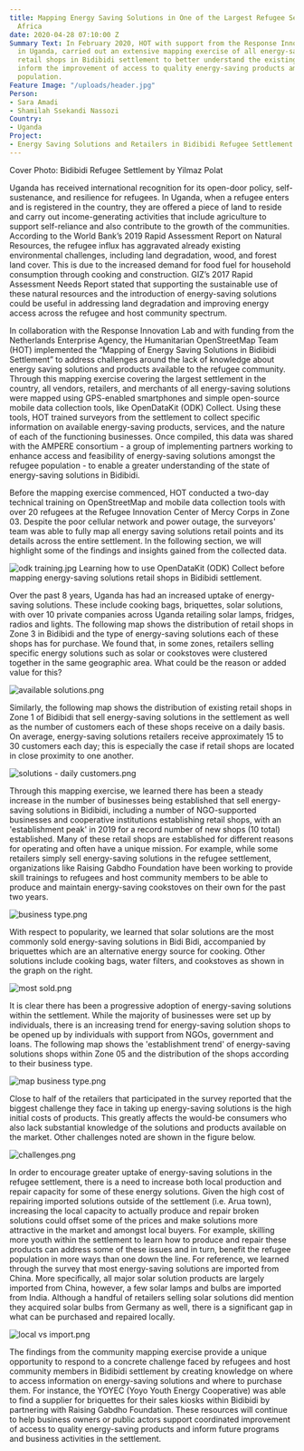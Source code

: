 ```yaml
---
title: Mapping Energy Saving Solutions in One of the Largest Refugee Settlements in
  Africa
date: 2020-04-28 07:10:00 Z
Summary Text: In February 2020, HOT with support from the Response Innovation Lab
  in Uganda, carried out an extensive mapping exercise of all energy-saving solutions
  retail shops in Bidibidi settlement to better understand the existing market and
  inform the improvement of access to quality energy-saving products amongst the refugee
  population.
Feature Image: "/uploads/header.jpg"
Person:
- Sara Amadi
- Shamilah Ssekandi Nassozi
Country:
- Uganda
Project:
- Energy Saving Solutions and Retailers in Bidibidi Refugee Settlement
---
```


Cover Photo: Bidibidi Refugee Settlement by Yilmaz Polat

Uganda has received international recognition for its open-door policy, self-sustenance, and resilience for refugees. In Uganda, when a refugee enters and is registered in the country, they are offered a piece of land to reside and carry out income-generating activities that include agriculture to support self-reliance and also contribute to the growth of the communities. According to the World Bank’s 2019 Rapid Assessment Report on Natural Resources, the refugee influx has aggravated already existing environmental challenges, including land degradation, wood, and forest land cover. This is due to the increased demand for food fuel for household consumption through cooking and construction. GIZ’s 2017 Rapid Assessment Needs Report stated that supporting the sustainable use of these natural resources and the introduction of energy-saving solutions could be useful in addressing land degradation and improving energy access across the refugee and host community spectrum.

In collaboration with the Response Innovation Lab and with funding from the Netherlands Enterprise Agency, the Humanitarian OpenStreetMap Team (HOT) implemented the “Mapping of Energy Saving Solutions in Bidibidi Settlement” to address challenges around the lack of knowledge about energy saving solutions and products available to the refugee community. Through this mapping exercise covering the largest settlement in the country, all vendors, retailers, and merchants of all energy-saving solutions were mapped using GPS-enabled smartphones and simple open-source mobile data collection tools, like OpenDataKit (ODK) Collect. Using these tools, HOT trained surveyors from the settlement to collect specific information on available energy-saving products, services, and the nature of each of the functioning businesses. Once compiled, this data was shared with the AMPERE consortium - a group of implementing partners working to enhance access and feasibility of energy-saving solutions amongst the refugee population - to enable a greater understanding of the state of energy-saving solutions in Bidibidi.

Before the mapping exercise commenced, HOT conducted a two-day technical training on OpenStreetMap and mobile data collection tools with over 20 refugees at the Refugee Innovation Center of Mercy Corps in Zone 03. Despite the poor cellular network and power outage, the surveyors' team was able to fully map all energy saving solutions retail points and its details across the entire settlement. In the following section, we will highlight some of the findings and insights gained from the collected data.

![odk training.jpg](/uploads/odk%20training.jpg)
Learning how to use OpenDataKit (ODK) Collect before mapping energy-saving solutions retail shops in Bidibidi settlement.

Over the past 8 years, Uganda has had an increased uptake of energy-saving solutions. These include cooking bags, briquettes, solar solutions, with over 10 private companies across Uganda retailing solar lamps, fridges, radios and lights. The following map shows the distribution of retail shops in Zone 3 in Bidibidi and the type of energy-saving solutions each of these shops has for purchase. We found that, in some zones, retailers selling specific energy solutions such as solar or cookstoves were clustered together in the same geographic area. What could be the reason or added value for this?

![available solutions.png](/uploads/available%20solutions.png)

Similarly, the following map shows the distribution of existing retail shops in Zone 1 of Bidibidi that sell energy-saving solutions in the settlement as well as the number of customers each of these shops receive on a daily basis. On average, energy-saving solutions retailers receive approximately 15 to 30 customers each day; this is especially the case if retail shops are located in close proximity to one another. 

![solutions - daily customers.png](/uploads/solutions%20-%20daily%20customers.png)

Through this mapping exercise, we learned there has been a steady increase in the number of businesses being established that sell energy-saving solutions in Bidibidi, including a number of NGO-supported businesses and cooperative institutions establishing retail shops, with an 'establishment peak' in 2019 for a record number of new shops (10 total) established. Many of these retail shops are established for different reasons for operating and often have a unique mission. For example, while some retailers simply sell energy-saving solutions in the refugee settlement, organizations like Raising Gabdho Foundation have been working to provide skill trainings to refugees and host community members to be able to produce and maintain energy-saving cookstoves on their own for the past two years. 

![business type.png](/uploads/business%20type.png)

With respect to popularity, we learned that solar solutions are the most commonly sold energy-saving solutions in Bidi Bidi, accompanied by briquettes which are an alternative energy source for cooking. Other solutions include cooking bags, water filters, and cookstoves as shown in the graph on the right.

![most sold.png](/uploads/most%20sold.png)

It is clear there has been a progressive adoption of energy-saving solutions within the settlement. While the majority of businesses were set up by individuals, there is an increasing trend for energy-saving solution shops to be opened up by individuals with support from NGOs, government and loans. The following map shows the 'establishment trend' of energy-saving solutions shops within Zone 05 and the distribution of the shops according to their business type.

![map business type.png](/uploads/map%20business%20type.png)

Close to half of the retailers that participated in the survey reported that the biggest challenge they face in taking up energy-saving solutions is the high initial costs of products. This greatly affects the would-be consumers who also lack substantial knowledge of the solutions and products available on the market. Other challenges noted are shown in the figure below.

![challenges.png](/uploads/challenges.png)

In order to encourage greater uptake of energy-saving solutions in the refugee settlement, there is a need to increase both local production and repair capacity for some of these energy solutions. Given the high cost of repairing imported solutions outside of the settlement (i.e. Arua town), increasing the local capacity to actually produce and repair broken solutions could offset some of the prices and make solutions more attractive in the market and amongst local buyers. For example, skilling more youth within the settlement to learn how to produce and repair these products can address some of these issues and in turn, benefit the refugee population in more ways than one down the line. For reference, we learned through the survey that most energy-saving solutions are imported from China. More specifically, all major solar solution products are largely imported from China, however, a few solar lamps and bulbs are imported from India. Although a handful of retailers selling solar solutions did mention they acquired solar bulbs from Germany as well, there is a significant gap in what can be purchased and repaired locally.

![local vs import.png](/uploads/local%20vs%20import.png)

The findings from the community mapping exercise provide a unique opportunity to respond to a concrete challenge faced by refugees and host community members in Bidibidi settlement by creating knowledge on where to access information on energy-saving solutions and where to purchase them. For instance, the YOYEC (Yoyo Youth Energy Cooperative) was able to find a supplier for briquettes for their sales kiosks within Bidibidi by partnering with Raising Gabdho Foundation. These resources will continue to help business owners or public actors support coordinated improvement of access to quality energy-saving products and inform future programs and business activities in the settlement. 
